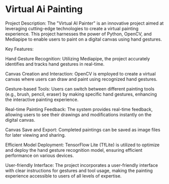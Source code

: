 # Virtual Ai Painting

Project Description:
The "Virtual AI Painter" is an innovative project aimed at leveraging cutting-edge technologies to create a virtual painting experience. This project harnesses the power of Python, OpenCV, and Mediapipe to enable users to paint on a digital canvas using hand gestures.

Key Features:

Hand Gesture Recognition: Utilizing Mediapipe, the project accurately identifies and tracks hand gestures in real-time.

Canvas Creation and Interaction: OpenCV is employed to create a virtual canvas where users can draw and paint using recognized hand gestures.

Gesture-based Tools: Users can switch between different painting tools (e.g., brush, pencil, eraser) by making specific hand gestures, enhancing the interactive painting experience.

Real-time Painting Feedback: The system provides real-time feedback, allowing users to see their drawings and modifications instantly on the digital canvas.

Canvas Save and Export: Completed paintings can be saved as image files for later viewing and sharing.

Efficient Model Deployment: TensorFlow Lite (TfLite) is utilized to optimize and deploy the hand gesture recognition model, ensuring efficient performance on various devices.

User-friendly Interface: The project incorporates a user-friendly interface with clear instructions for gestures and tool usage, making the painting experience accessible to users of all levels of expertise.


